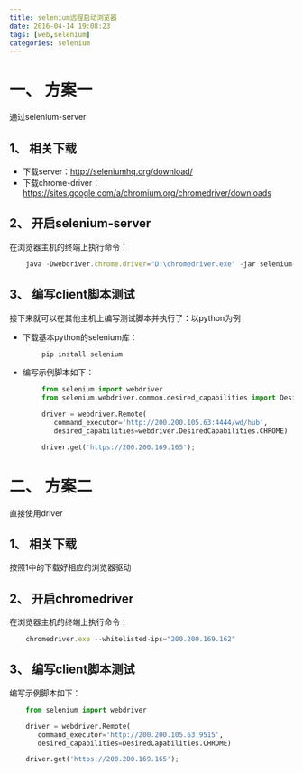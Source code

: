 ```yaml
---
title: selenium远程启动浏览器
date: 2016-04-14 19:08:23
tags: [web,selenium]
categories: selenium
---
```


# 一、 方案一
通过selenium-server  
## 1、 相关下载
* 下载server：http://seleniumhq.org/download/
* 下载chrome-driver：  
https://sites.google.com/a/chromium.org/chromedriver/downloads

## 2、 开启selenium-server
在浏览器主机的终端上执行命令：
```js
    java -Dwebdriver.chrome.driver="D:\chromedriver.exe" -jar selenium-server.jar
```

<!-- more -->

## 3、 编写client脚本测试
接下来就可以在其他主机上编写测试脚本并执行了：以python为例
* 下载基本python的selenium库：
```js
        pip install selenium
```
* 编写示例脚本如下：
```python
        from selenium import webdriver
        from selenium.webdriver.common.desired_capabilities import DesiredCapabilities

        driver = webdriver.Remote(
           command_executor='http://200.200.105.63:4444/wd/hub',
           desired_capabilities=webdriver.DesiredCapabilities.CHROME)

        driver.get('https://200.200.169.165');
```

# 二、 方案二
直接使用driver  
## 1、 相关下载
按照1中的下载好相应的浏览器驱动

## 2、 开启chromedriver
在浏览器主机的终端上执行命令：
```js
    chromedriver.exe --whitelisted-ips="200.200.169.162"
```

## 3、 编写client脚本测试
编写示例脚本如下：
```python
    from selenium import webdriver

    driver = webdriver.Remote(
       command_executor='http://200.200.105.63:9515',
       desired_capabilities=DesiredCapabilities.CHROME)

    driver.get('https://200.200.169.165');
```

